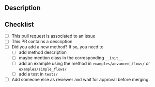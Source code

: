 ## Description

<!-- Add a description of the changes -->

## Checklist

 - [ ] This pull request is associated to an issue
 - [ ] This PR contains a description
 - [ ] Did you add a new method? If so, you need to
   - [ ] add method description
   - [ ] maybe mention class in the corresponding `__init__`
   - [ ] add an example using the method in `examples/advanced_flows/` or `examples/simple_flows/`
   - [ ] add a test in `tests/`
 - [ ] Add someone else as reviewer and wait for approval before merging.
